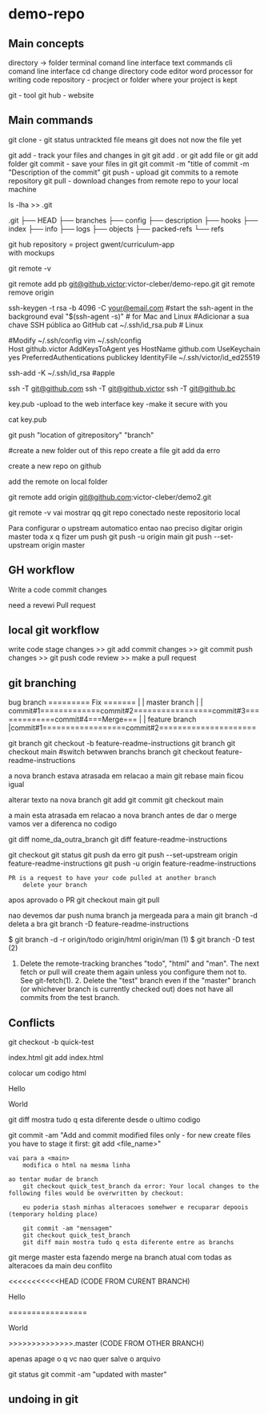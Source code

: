 # demo-repo

## Main concepts


directory -> folder
terminal comand line interface text commands
cli comand line interface
cd change directory
code editor word processor for writing code
repository - procject or folder where your project is kept

git  - tool 
git hub - website

## Main commands

git clone   -
git status
untrackted file means git does not now the file yet

git add 	- track your files and changes in git
git add . or git add file or git add folder
git commit 	- save your files in git
git commit -m "title of commit -m "Description of the commit"
git push 	- upload git commits to a remote repository
git pull 	- download changes from remote repo to your local machine

ls -lha >> .git

.git
├── HEAD
├── branches
├── config
├── description
├── hooks
├── index
├── info
├── logs
├── objects
├── packed-refs
└── refs



git hub 
repository = project
	gwent/curriculum-app	
		with mockups
	

git remote -v

git remote add pb git@github.victor:victor-cleber/demo-repo.git
git remote remove origin


ssh-keygen -t rsa -b 4096 -C your@email.com
#start the ssh-agent in the background
    eval "$(ssh-agent -s)" # for Mac and Linux
#Adicionar a sua chave SSH pública ao GitHub
    cat ~/.ssh/id_rsa.pub # Linux

#Modify ~/.ssh/config
    vim  ~/.ssh/config     
Host github.victor
    AddKeysToAgent yes
    HostName github.com
    UseKeychain yes
    PreferredAuthentications publickey
    IdentityFile ~/.ssh/victor/id_ed25519

ssh-add -K ~/.ssh/id_rsa #apple

ssh -T git@github.com
ssh -T git@github.victor
ssh -T git@github.bc



key.pub -upload to the web interface
key     -make it secure with you


cat key.pub

git push "location of gitrepository" "branch"


#create a new folder out of this repo
create a file
git add da erro


create a new repo on github

add the remote on local folder 

git remote add origin git@github.com:victor-cleber/demo2.git

git remote -v vai mostrar qq git repo conectado neste repositorio local

Para configurar o upstream automatico entao nao preciso digitar origin master toda x q fizer um push
git push -u origin main
git push --set-upstream origin master


## GH workflow
Write a code 
commit changes

need a revewi
Pull request


## local git workflow
write code
stage changes   >> git add 
commit changes  >> git commit
push changes    >> git push
code review >> make a pull request



## git branching

bug branch                         ========= Fix =======
                                  |                     | 
master branch                     |                     |  
        commit#1=============commit#2=================commit#3=============commit#4===Merge===
                                |                                                       |
                feature branch  |commit#1==================commit#2=====================



git branch
git checkout -b feature-readme-instructions
git branch
git checkout main #switch betwwen branchs
branch
git checkout  feature-readme-instructions

a nova branch estava atrasada em relacao a main 
git rebase main ficou igual

alterar texto na nova branch
git add
git commit
git checkout main

a main esta atrasada em relacao a nova branch
antes de dar o merge vamos ver a diferenca no codigo

git diff nome_da_outra_branch
git diff feature-readme-instructions

git checkout 
git status
git push da erro
     git push --set-upstream origin feature-readme-instructions
     git push -u origin feature-readme-instructions

    PR is a request to have your code pulled at another branch
        delete your branch
apos aprovado o PR 
git checkout main
git pull

nao devemos dar push numa branch ja mergeada para a main
git branch -d deleta a bra
git branch -D feature-readme-instructions


$ git branch -d -r origin/todo origin/html origin/man   (1)
$ git branch -D test                                    (2)

1. Delete the remote-tracking branches "todo", "html" and "man". The next fetch or pull will create them again unless you configure them not
           to. See git-fetch(1).
           2. Delete the "test" branch even if the "master" branch (or whichever branch is currently checked out) does not have all commits from the
           test branch.


## Conflicts

git checkout -b quick-test

index.html 
git add index.html

colocar um codigo html
<div>Hello</div>
<p>World</p>

git diff mostra tudo q esta diferente desde o ultimo codigo





git commit -am "Add and commit modified files only - for new create files you have to stage it first: git add <file_name>"

    vai para a <main>
        modifica o html na mesma linha

    ao tentar mudar de branch 
        git checkout quick_test_branch da error: Your local changes to the following files would be overwritten by checkout:

        eu poderia stash minhas alteracoes somehwer e recuparar depoois (temporary holding place)

        git commit -am "mensagem"
        git checkout quick_test_branch
        git diff main mostra tudo q esta diferente entre as branchs

git merge master esta fazendo merge na branch atual com todas as alteracoes da main
deu conflito



<<<<<<<<<<<HEAD (CODE FROM CURENT BRANCH)
<p>Hello</p>
=================
<p>World</p>
>>>>>>>>>>>>>>.master (CODE FROM OTHER BRANCH)


apenas apage o q vc nao quer  salve o arquivo

git status
git commit -am "updated with master"


## undoing in git

